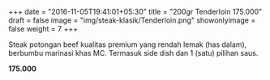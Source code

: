 +++
date = "2016-11-05T19:41:01+05:30"
title = "200gr Tenderloin 175.000"
draft = false
image = "img/steak-klasik/Tenderloin.png"
showonlyimage = false
weight = 7
+++

Steak potongan beef kualitas premium yang rendah lemak (has dalam), berbumbu marinasi khas MC. Termasuk side dish dan 1 (satu) pilihan saus.

**175.000**
